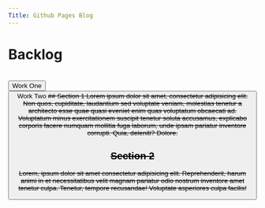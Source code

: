 ```yaml
---
Title: Github Pages Blog
---
```

# Backlog

<br>
<button> Work One </button>
<br>
<button> Work Two <S/button>
## Section 1
Lorem ipsum dolor sit amet, consectetur adipisicing elit. Non quos, cupiditate, laudantium sed voluptate veniam, molestias tenetur a architecto esse quae quasi eveniet enim quas voluptatum obcaecati ad. Voluptatum minus exercitationem suscipit tenetur soluta accusamus, explicabo corporis facere numquam mollitia fuga laborum, unde ipsam pariatur inventore corrupti. Quia, deleniti? Dolore.

## Section 2
Lorem, ipsum dolor sit amet consectetur adipisicing elit. Reprehenderit, harum animi in et necessitatibus velit magnam pariatur odio nostrum inventore amet tenetur culpa. Tenetur, tempore recusandae! Voluptate asperiores culpa facilis!


